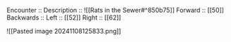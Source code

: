 Encounter :: 
Description :: ![[Rats in the Sewer#^850b75]]
Forward :: [[50]]
Backwards :: 
Left :: [[52]]
Right :: [[62]]

![[Pasted image 20241108125833.png]]